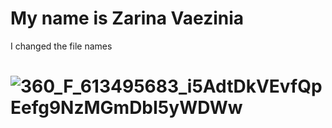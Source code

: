 # My name is Zarina Vaezinia #
I  changed the file names
# ![360_F_613495683_i5AdtDkVEvfQpEefg9NzMGmDbI5yWDWw](https://github.com/zvaezinia/skills-communicate-using-markdown/assets/159104786/8ecdbec6-38e6-4384-a093-2312b5e04683) #
